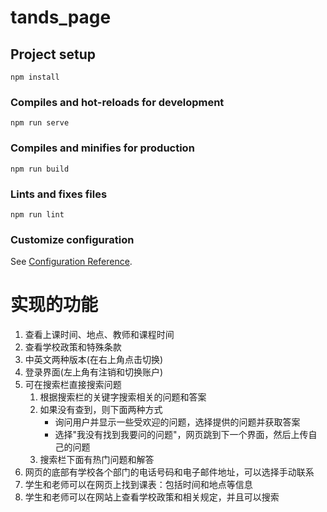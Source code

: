 # tands_page

## Project setup
```
npm install
```

### Compiles and hot-reloads for development
```
npm run serve
```

### Compiles and minifies for production
```
npm run build
```

### Lints and fixes files
```
npm run lint
```

### Customize configuration
See [Configuration Reference](https://cli.vuejs.org/config/).

# 实现的功能
1. 查看上课时间、地点、教师和课程时间
2. 查看学校政策和特殊条款
3. 中英文两种版本(在右上角点击切换)
4. 登录界面(左上角有注销和切换账户)
5. 可在搜索栏直接搜索问题
    1. 根据搜索栏的关键字搜索相关的问题和答案
    2. 如果没有查到，则下面两种方式
        * 询问用户并显示一些受欢迎的问题，选择提供的问题并获取答案
        * 选择"我没有找到我要问的问题"，网页跳到下一个界面，然后上传自己的问题
    3. 搜索栏下面有热门问题和解答
6. 网页的底部有学校各个部门的电话号码和电子邮件地址，可以选择手动联系
7. 学生和老师可以在网页上找到课表：包括时间和地点等信息
8. 学生和老师可以在网站上查看学校政策和相关规定，并且可以搜索

